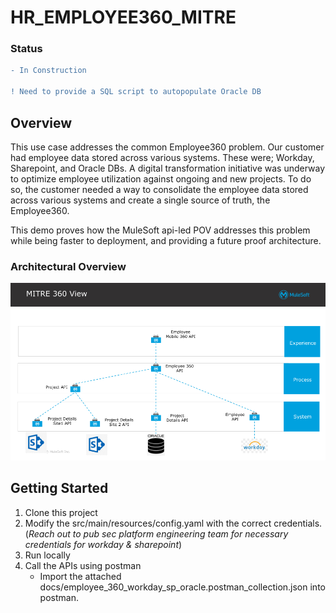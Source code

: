 # HR_EMPLOYEE360_MITRE

### Status
```diff
- In Construction

! Need to provide a SQL script to autopopulate Oracle DB 
```
## Overview
This use case addresses the common Employee360 problem. Our customer had employee data stored across various systems. These were; Workday, Sharepoint, and Oracle DBs. A digital transformation initiative was underway to optimize employee utilization against ongoing and new projects. To do so, the customer needed a way to consolidate the employee data stored across various systems and create a single source of truth, the Employee360.  

This demo proves how the MuleSoft api-led POV addresses this problem while being faster to deployment, and providing a future proof architecture.

### Architectural Overview
![Image of Employee360 Arch](./docs/Employee360_Arch.png)


## Getting Started

1. Clone this project
2. Modify the src/main/resources/config.yaml with the correct credentials. (_Reach out to pub sec platform engineering team for necessary credentials for workday & sharepoint_)
3. Run locally
3. Call the APIs using postman
	* Import the attached docs/employee_360_workday_sp_oracle.postman_collection.json into postman.
